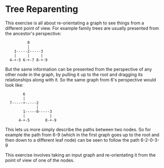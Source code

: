 # Tree Reparenting

This exercise is all about re-orientating a graph to see things from a different
point of view. For example family trees are usually presented from the
ancestor's perspective:

```
          0
          |
    1-----2-----3
    |     |     |
  4-+-5 6-+-7 8-+-9
```

But the same information can be presented from the perspective of any other node
in the graph, by pulling it up to the root and dragging its relationships along
with it. So the same graph from 6's perspective would look like:

```
        6
        |
  7-----+-----2
              |
        1-----0-----3
        |           |
      4-+-5       8-+-9
```

This lets us more simply describe the paths between two nodes. So for example
the path from 6-9 (which in the first graph goes up to the root and then down to
a different leaf node) can be seen to follow the path 6-2-0-3-9

This exercise involves taking an input graph and re-orientating it from the point
of view of one of the nodes.

